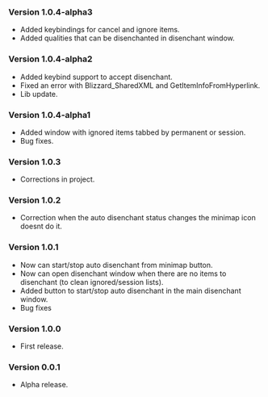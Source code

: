 ### Version 1.0.4-alpha3

- Added keybindings for cancel and ignore items.
- Added qualities that can be disenchanted in disenchant window.

### Version 1.0.4-alpha2

- Added keybind support to accept disenchant.
- Fixed an error with Blizzard_SharedXML and GetItemInfoFromHyperlink.
- Lib update.

### Version 1.0.4-alpha1

- Added window with ignored items tabbed by permanent or session.
- Bug fixes.

### Version 1.0.3

- Corrections in project.

### Version 1.0.2

- Correction when the auto disenchant status changes the minimap icon doesnt do it.

### Version 1.0.1

- Now can start/stop auto disenchant from minimap button.
- Now can open disenchant window when there are no items to disenchant (to clean ignored/session lists).
- Added button to start/stop auto disenchant in the main disenchant window.
- Bug fixes

### Version 1.0.0

- First release.

### Version 0.0.1

- Alpha release.
